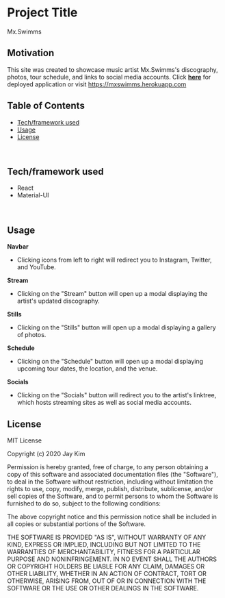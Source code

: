 # Project Title
Mx.Swimms

## Motivation
This site was created to showcase music artist Mx.Swimms's discography, photos, tour schedule, and links to social media accounts.
Click **[here](http://mxswimms.herokuapp.com/)** for deployed application or visit https://mxswimms.herokuapp.com
<br/>

## Table of Contents
* [Tech/framework used](#tech/framework-used)
* [Usage](#usage)
* [License](#license)
<br/>

## Tech/framework used
* React
* Material-UI
<br/>

## Usage

**Navbar**
* Clicking icons from left to right will redirect you to Instagram, Twitter, and YouTube.<br/>

**Stream**
* Clicking on the "Stream" button will open up a modal displaying the artist's updated discography.<br/>

**Stills**
* Clicking on the "Stills" button will open up a modal displaying a gallery of photos.<br/>

**Schedule**
* Clicking on the "Schedule" button will open up a modal displaying upcoming tour dates, the location, and the venue.<br/>

**Socials**
* Clicking on the "Socials" button will redirect you to the artist's linktree, which hosts streaming sites as well as social media accounts.<br/>

## License
MIT License

Copyright (c) 2020 Jay Kim

Permission is hereby granted, free of charge, to any person obtaining a copy
of this software and associated documentation files (the "Software"), to deal
in the Software without restriction, including without limitation the rights
to use, copy, modify, merge, publish, distribute, sublicense, and/or sell
copies of the Software, and to permit persons to whom the Software is
furnished to do so, subject to the following conditions:

The above copyright notice and this permission notice shall be included in all
copies or substantial portions of the Software.

THE SOFTWARE IS PROVIDED "AS IS", WITHOUT WARRANTY OF ANY KIND, EXPRESS OR
IMPLIED, INCLUDING BUT NOT LIMITED TO THE WARRANTIES OF MERCHANTABILITY,
FITNESS FOR A PARTICULAR PURPOSE AND NONINFRINGEMENT. IN NO EVENT SHALL THE
AUTHORS OR COPYRIGHT HOLDERS BE LIABLE FOR ANY CLAIM, DAMAGES OR OTHER
LIABILITY, WHETHER IN AN ACTION OF CONTRACT, TORT OR OTHERWISE, ARISING FROM,
OUT OF OR IN CONNECTION WITH THE SOFTWARE OR THE USE OR OTHER DEALINGS IN THE
SOFTWARE.
